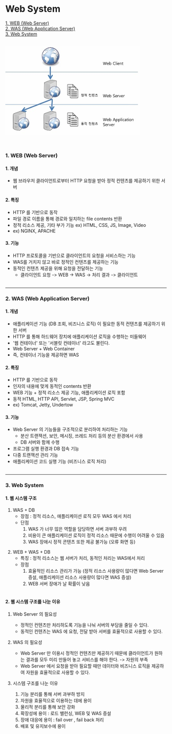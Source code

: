 # Web System

[1. WEB (Web Server)](#1-web-web-server)  
[2. WAS (Web Application Server)](#2-was-web-application-server)  
[3. Web System](#3-web-system)

![Alt text](../image/web-server.png)
<br><br>
---

### 1. WEB (Web Server)

#### 1. 개념
- 웹 브라우저 클라이언트로부터 HTTP 요청을 받아 정적 컨텐츠를 제공하기 위한 서버
  
#### 2. 특징
- HTTP 를 기반으로 동작
- 파일 경로 이름을 통해 경로와 일치하는 file contents 반환
- 정적 리소스 제공, 기타 부가 기능 ex) HTML, CSS, JS, Image, Video
- ex) NGINX, APACHE 

#### 3. 기능
- HTTP 프로토콜을 기반으로 클라이언트의 요청을 서비스하는 기능
- WAS를 거치지 않고 바로 정적인 컨텐츠를 제공하는 기능
- 동적인 컨텐츠 제공을 위해 요청을 전달하는 기능
  - 클라이언트 요청 -> WEB -> WAS -> 처리 결과 -> 클라이언트
<br><br>
---

### 2. WAS (Web Application Server)

#### 1. 개념
- 애플리케이션 기능 (DB 조회, 비즈니스 로직) 이 필요한 동적 컨텐츠를 제공하기 위한 서버
- HTTP 를 통해 하드웨어 장치에 애플리케이션 로직을 수행하는 미들웨어
- '웹 컨테이너' 또는 '서블릿 컨테이너' 라고도 불린다.
- Web Server + Web Container
- 즉, 컨테이너 기능을 제공하면 WAS

#### 2. 특징
- HTTP 를 기반으로 동작
- 인자의 내용에 맞게 동적인 contents 반환
- WEB 기능 + 정적 리소스 제공 기능, 애플리케이션 로직 포함 
- 동적 HTML, HTTP API, Servlet, JSP, Spring MVC
- ex) Tomcat, Jetty, Undertow

#### 3. 기능
- Web Server 의 기능들을 구조적으로 분리하여 처리하는 기능
  - 분산 트랜잭션, 보안, 메시징, 쓰레드 처리 등의 분산 환경에서 사용
  - DB 서버와 함께 수행
- 프로그램 실행 환경과 DB 접속 기능
- 다중 트랜잭션 관리 기능
- 애플리케이션 코드 실행 기능 (비즈니스 로직 처리)
<br><br>
---

### 3. Web System 

#### 1. 웹 시스템 구조
1. WAS + DB
   - 장점 : 정적 리소스, 애플리케이션 로직 모두 WAS 에서 처리
   - 단점
     1) WAS 가 너무 많은 역할을 담당하면 서버 과부하 우려
     2) 비용이 큰 애플리케이션 로직이 정적 리소스 때문에 수행이 어려울 수 있음
     3) WAS 장애시 정적 콘텐츠 또한 제공 불가능 (오류 화면 등)
2) WEB + WAS + DB
   - 특징 : 정적 리소스는 웹 서버가 처리, 동적인 처리는 WAS에서 처리
   - 장점
     1) 효율적인 리소스 관리가 가능 (정적 리소스 사용량이 많다면 Web Server 증설, 애플리케이션 리소스 사용량이 많다면 WAS 증설)
     2) WEB 서버 장애가 날 확률이 낮음
<br><br>

#### 2. 웹 시스템 구조를 나눈 이유
1. Web Server 의 필요성
   - 정적인 컨텐츠만 처리하도록 기능을 나눠 서버의 부담을 줄일 수 있다.
   - 동적인 컨텐츠는 WAS 에 요청, 전달 받아 서버를 효율적으로 사용할 수 있다.

2. WAS 의 필요성  
   - Web Server 만 이용시 정적인 컨텐츠만 제공하기 때문에 클라이언트가 원하는 결과를 모두 미리 만들어 놓고 서비스를 해야 한다. -> 자원의 부족
   - Web Server 에서 요청을 받아 필요할 때만 데이터와 비즈니스 로직을 제공하여 자원을 효율적으로 사용할 수 있다.

3. 시스템 구조를 나눈 이유
   1) 기능 분리를 통해 서버 과부하 방지
   2) 자원을 효율적으로 이용하는 데에 용이
   3) 물리적 분리를 통해 보안 강화
   4) 확장성에 용이 : 로드 밸런싱, WEB 및 WAS 증설
   5) 장애 대응에 용이 : fail over , fail back 처리
   6) 배포 및 유지보수에 용이
